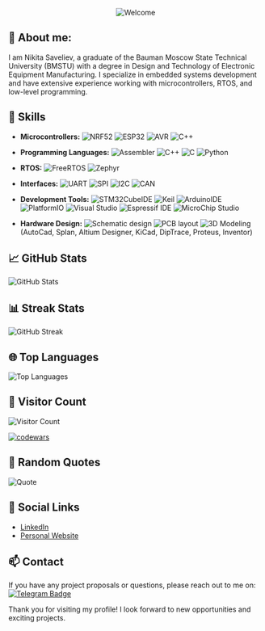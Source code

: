 <!--
<p align="center">
 <img width="1000" src="assets/github-snake.svg" alt="snake"/>
</p>
-->
<p align="center">
  <img src="https://media.giphy.com/media/11kEuHSQAXXiGQ/giphy.gif?cid=ecf05e478mvpyjewqis8h3msxr4gpq524jnpw814z3uukeff&ep=v1_gifs_search&rid=giphy.gif&ct=g" alt="Welcome">
</p>

## 👋 About me:

I am Nikita Saveliev, a graduate of the Bauman Moscow State Technical University (BMSTU) with a degree in Design and Technology of Electronic Equipment Manufacturing. I specialize in embedded systems development and have extensive experience working with microcontrollers, RTOS, and low-level programming.

## 🔧 Skills

- **Microcontrollers:**
![NRF52](https://img.shields.io/badge/NRF52-purple)
![ESP32](https://img.shields.io/badge/ESP32-yellow)
![AVR](https://img.shields.io/badge/AVR-green)
![C++](https://img.shields.io/badge/PIC-orange)


- **Programming Languages:**
  ![Assembler](https://img.shields.io/badge/Assembler-red)
  ![C++](https://img.shields.io/badge/C++-blue)
  ![C](https://img.shields.io/badge/C-purple)
  ![Python](https://img.shields.io/badge/Python-grey)
- **RTOS:** 
![FreeRTOS](https://img.shields.io/badge/FreeRTOS-orange)
![Zephyr](https://img.shields.io/badge/Zephyr-blue)

- **Interfaces:**
![UART](https://img.shields.io/badge/UART-green)
![SPI](https://img.shields.io/badge/SPI-cyan)
![I2C](https://img.shields.io/badge/I2C-purple)
![CAN](https://img.shields.io/badge/CAN-orange)

- **Development Tools:** ![STM32CubeIDE](https://img.shields.io/badge/STM32CubeIDE-orange)
![Keil](https://img.shields.io/badge/Keil-green)
![ArduinoIDE](https://img.shields.io/badge/ArduinoIDE-blue)
![PlatformIO](https://img.shields.io/badge/PlatformIO-purple)
![Visual Studio](https://img.shields.io/badge/Visual%20Studio-pink)
![Espressif IDE](https://img.shields.io/badge/Espressif%20IDE-yellow)
![MicroChip Studio](https://img.shields.io/badge/MicroChip%20Studio-red)
- **Hardware Design:**
![Schematic design](https://img.shields.io/badge/Schematic%20design-green)
![PCB layout](https://img.shields.io/badge/PCB%20layout-blue)
![3D Modeling](https://img.shields.io/badge/3D%20Modeling-purple)
 (AutoCad, Splan, Altium Designer, KiCad, DipTrace, Proteus, Inventor)

## 📈 GitHub Stats

![GitHub Stats](https://github-readme-stats.vercel.app/api?username=m3iz&show_icons=true&theme=radical)

## 📊 Streak Stats
![GitHub Streak](https://github-readme-streak-stats.herokuapp.com/?user=m3iz&theme=radical)

## 🌐 Top Languages
![Top Languages](https://github-readme-stats.vercel.app/api/top-langs/?username=m3iz&layout=compact&theme=radical)

## 👀 Visitor Count
![Visitor Count](https://komarev.com/ghpvc/?username=m3iz&color=brightgreen)

[![codewars](https://www.codewars.com/users/define/badges/large)](https://www.codewars.com/users/define)   

## 💬 Random Quotes
![Quote](https://quotes-github-readme.vercel.app/api?type=horizontal&theme=radical)

## 🔗 Social Links

- [LinkedIn](https://www.linkedin.com/in/your-profile)
- [Personal Website](https://your-website.com)

## 📫 Contact

If you have any project proposals or questions, please reach out to me on:  [![Telegram Badge](https://img.shields.io/badge/Telegram-blue?style=for-the-badge&logo=telegram&logoColor=white)](https://t.me/m3izz)
 
Thank you for visiting my profile! I look forward to new opportunities and exciting projects.
